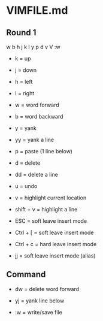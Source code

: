 # VIMFILE.md

## Round 1

w b h j k l y p d v V :w <esc>

- k = up 
- j = down
- h = left
- l = right

- w = word forward
- b = word backward 

- y = yank
- yy = yank a line
- p = paste (1 line below)
- d = delete
- dd = delete a line

- u = undo
    
- v = highlight current location
- shift + v = highlight a line
    
- ESC = soft leave insert mode
- Ctrl + [ = soft leave insert mode
- Ctrl + c = hard leave insert mode
- jj = soft leave insert mode (alias)

## Command

- dw = delete word forward
- yj = yank line below

- :w = write/save file
